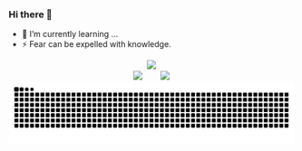 ### Hi there 👋
- 🌱 I’m currently learning ...
- ⚡ Fear can be expelled with knowledge.
<div align="center">
    <img src="https://leetcode.card.workers.dev/?username=class-undefined&theme=auto&site=cn" />
</div>
<div align="center">
  <span>  </span>
<!--   ![wild-sky's GitHub stats](https://github-readme-stats.vercel.app/api?username=class-undefined&show_icons=true) -->
  <img height="170px" src="https://github-readme-stats.vercel.app/api?username=class-undefined&theme=buefy&show_icons=true" />
  <span>  </span><img height="170px" src="https://github-readme-stats.vercel.app/api/top-langs/?username=class-undefined&layout=compact&langs_count=8" />
  <span>  </span>
</div>





<div align="center"><img src="https://raw.githubusercontent.com/class-undefined/class-undefined/output/github-contribution-grid-snake.svg" ></div>

<!--
**wild-sky/wild-sky** is a ✨ _special_ ✨ repository because its `README.md` (this file) appears on your GitHub profile.

Here are some ideas to get you started:

- 🔭 I’m currently working on ...
- 🌱 I’m currently learning ...
- 👯 I’m looking to collaborate on ...
- 🤔 I’m looking for help with ...
- 💬 Ask me about ...
- 📫 How to reach me: ...
- 😄 Pronouns: ...
- ⚡ Fun fact: ...
-->
